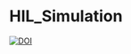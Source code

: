# HIL_Simulation

[![DOI](https://zenodo.org/badge/DOI/10.5281/zenodo.8396924.svg)](https://doi.org/10.5281/zenodo.8396924)
